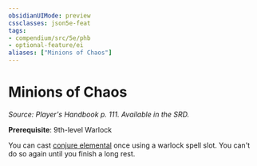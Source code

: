 ```yaml
---
obsidianUIMode: preview
cssclasses: json5e-feat
tags:
- compendium/src/5e/phb
- optional-feature/ei
aliases: ["Minions of Chaos"]
---
```

# Minions of Chaos
*Source: Player's Handbook p. 111. Available in the SRD.*  

**Prerequisite**: 9th-level Warlock

You can cast [conjure elemental](/compendium/spells/conjure-elemental.md) once using a warlock spell slot. You can't do so again until you finish a long rest.